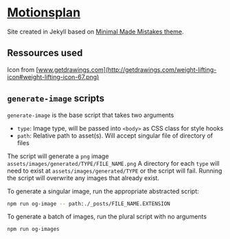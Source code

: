 # [Motionsplan](http://motionsplan.dk)

Site created in Jekyll based on [Minimal Made Mistakes theme](https://github.com/mmistakes/minimal-mistakes).

## Ressources used

Icon from [www.getdrawings.com](http://getdrawings.com/weight-lifting-icon#weight-lifting-icon-67.png)

## `generate-image` scripts

`generate-image` is the base script that takes two arguments
 - `type`: Image type, will be passed into `<body>` as CSS class for style hooks
 - `path`: Relative path to asset(s). Will accept singular file of directory of files

The script will generate a `png` image `assets/images/generated/TYPE/FILE_NAME.png`
A directory for each `type` will need to exist at `assets/images/generated/TYPE` or the script will fail.
Running the script will overwrite any images that already exist.

To generate a singular image, run the appropriate abstracted script:
```bash
npm run og-image -- path:./_posts/FILE_NAME.EXTENSION
```

To generate a batch of images, run the plural script with no arguments
```bash
npm run og-images
```
